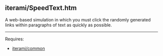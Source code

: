 iterami/SpeedText.htm
---------------------

A web-based simulation in which you must click the randomly generated links within paragraphs of text as quickly as possible.

---

Requires:
* [iterami/common](https://github.com/iterami/common)

